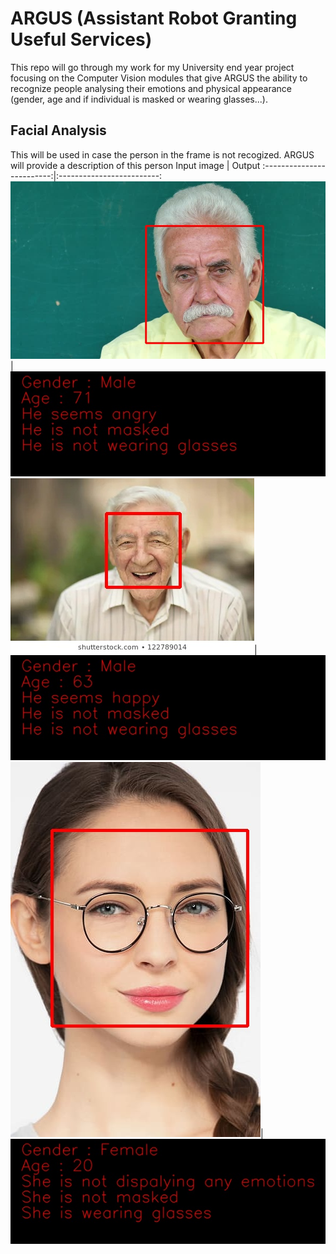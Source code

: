 # ARGUS (Assistant Robot Granting Useful Services)
This repo will go through my work for my University end year project focusing on the Computer Vision modules that give ARGUS the ability to recognize people analysing their emotions and physical appearance (gender, age and if individual is masked or wearing glasses...).  
  
## Facial Analysis 
This will be used in case the person in the frame is not recogized. ARGUS will provide a description of this person
Input image            |  Output
:-------------------------:|:-------------------------:
![](pic27_copy.jpg)  |  ![](canvas_pic27.jpg)
![](pic30_copy.jpg)|![](canvas_pic30.jpg)
![](pic50.jpg)|![](canvas_pic50.jpg)
